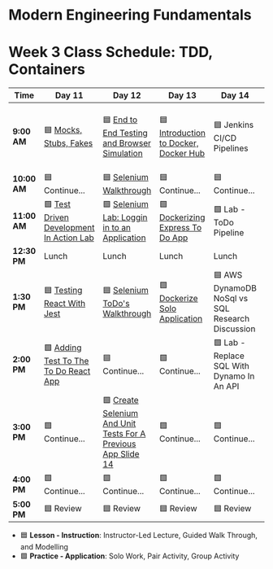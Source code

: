 # Modern Engineering Fundamentals



# Week 3 Class Schedule: TDD, Containers

| Time      | Day 11                         | Day 12                         | Day 13           | Day 14                | Day 15              |
|-----------|-------------------------------|-------------------------------|------------------|----------------------|--------------------|
| **9:00 AM**  | 🟦 [Mocks, Stubs, Fakes](./slide-decks/day11.pdf)    | 🟦 [End to End Testing and Browser Simulation](./slide-decks/day12.pdf)     | 🟦 [Introduction to Docker, Docker Hub](./slide-decks/day13.pdf)             | 🟦 Jenkins CI/CD Pipelines  | 🟦 AWS Cloud Formation Template Guest Demo  |
| **10:00 AM** | 🟦 Continue...     | 🟦 [Selenium Walkthrough](https://git.generalassemb.ly/ModernEngineering/selenium-walkthrough)           | 🟦 Continue...  | 🟦 Continue...        | 🟦 Continue... |
| **11:00 AM** |   🟩 [Test Driven Development In Action Lab](https://git.generalassemb.ly/ModernEngineering/tdd-supertest-lotr)                           |     🟩 [Selenium Lab: Loggin in to an Application](https://git.generalassemb.ly/ModernEngineering/selenium-walkthrough#exercise-log-into-facebook-with-selenium)                        |  🟩 [Dockerizing Express To Do App](https://git.generalassemb.ly/ModernEngineering/dockerize-to-do-app)              |   🟩 Lab - ToDo Pipeline                   |     🟦 Continue...              |
| **12:30 PM** | Lunch                         | Lunch                         | Lunch            | Lunch                | Lunch              |
| **1:30 PM**  | 🟦 [Testing React With Jest](https://git.generalassemb.ly/ModernEngineering/testing-react-with-jest-walkthrough)                 | 🟦 [Selenium ToDo's Walkthrough](https://git.generalassemb.ly/ModernEngineering/selenium-toDos-walkthrough)                    | 🟩 [Dockerize Solo Application](https://git.generalassemb.ly/ModernEngineering/docker-and-jenkins-lab) | 🟦 AWS DynamoDB NoSql vs SQL Research Discussion   | 🟦 Deployment To Prudential AWS Guest Demo |
| **2:00 PM**  | 🟩 [Adding Test To The To Do React App](https://git.generalassemb.ly/ModernEngineering/jest-react-lab)       | 🟦 Continue...        |  🟩 Continue...                | 🟩 Lab - Replace SQL With Dynamo In An API |     🟦 Continue...              |
| **3:00 PM**  |    🟩 Continue...                           |  🟩 [Create Selenium And Unit Tests For A Previous App Slide 14]()                             |   🟩 Continue...               |   🟩 Continue...                   |  🟦 Continue...                  |
| **4:00 PM**  | 🟩 Continue...                       | 🟩 Continue...                      | 🟩 Continue...         | 🟩 Continue...              | 🟦 Continue...           |
| **5:00 PM**  |    🟦 Review                           |           🟦 Review                    |         🟦 Review         |        🟦 Review              |        🟦 Review            |

- 🟦 **Lesson - Instruction**: Instructor-Led Lecture, Guided Walk Through, and Modelling
- 🟩 **Practice - Application**: Solo Work, Pair Activity, Group Activity
